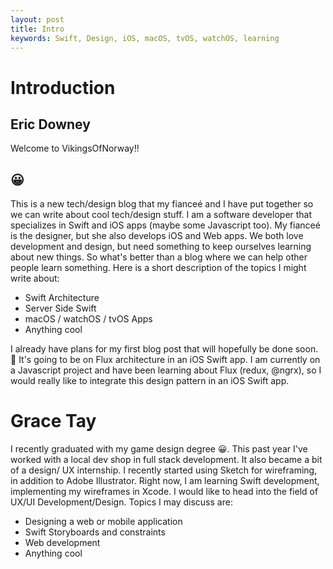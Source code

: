 ```yaml
---
layout: post
title: Intro
keywords: Swift, Design, iOS, macOS, tvOS, watchOS, learning
---
```


Introduction
==================

Eric Downey
------

Welcome to VikingsOfNorway!!

😀
------

This is a new tech/design blog that my fianceé and I have put together so we can write about cool tech/design stuff.  I am a software developer that specializes in Swift and iOS apps (maybe some Javascript too).  My fianceé is the designer, but she also develops iOS and Web apps.  We both love development and design, but need something to keep ourselves learning about new things.  So what's better than a blog where we can help other people learn something.  Here is a short description of the topics I might write about:

- Swift Architecture
- Server Side Swift
- macOS / watchOS / tvOS Apps
- Anything cool

I already have plans for my first blog post that will hopefully be done soon. 😬 It's going to be on Flux architecture in an iOS Swift app.  I am currently on a Javascript project and have been learning about Flux (redux, @ngrx), so I would really like to integrate this design pattern in an iOS Swift app.

Grace Tay
==================

I recently graduated with my game design degree 😀. This past year I've worked with a local dev shop in full stack development. It also became a bit of a design/ UX internship. I recently started using Sketch for wireframing, in addition to Adobe Illustrator. Right now, I am learning Swift development, implementing my wireframes in Xcode. I would like to head into the field of UX/UI Development/Design. Topics I may discuss are:

- Designing a web or mobile application
- Swift Storyboards and constraints
- Web development
- Anything cool
